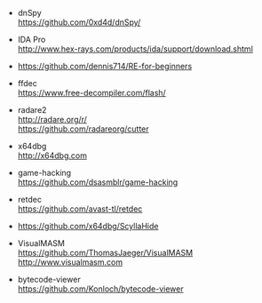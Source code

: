 * dnSpy  
https://github.com/0xd4d/dnSpy/  

* IDA Pro  
http://www.hex-rays.com/products/ida/support/download.shtml  

* https://github.com/dennis714/RE-for-beginners  

* ffdec  
https://www.free-decompiler.com/flash/  

* radare2    
http://radare.org/r/  
https://github.com/radareorg/cutter  

* x64dbg  
http://x64dbg.com  

* game-hacking  
https://github.com/dsasmblr/game-hacking  

* retdec  
https://github.com/avast-tl/retdec  

* https://github.com/x64dbg/ScyllaHide  

* VisualMASM  
https://github.com/ThomasJaeger/VisualMASM  
http://www.visualmasm.com  

* bytecode-viewer  
https://github.com/Konloch/bytecode-viewer  
